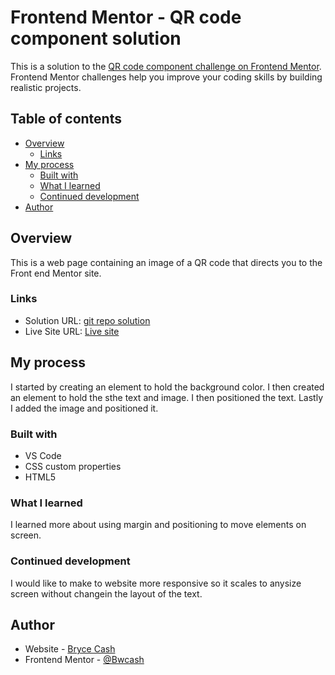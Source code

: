 # Frontend Mentor - QR code component solution

This is a solution to the [QR code component challenge on Frontend Mentor](https://www.frontendmentor.io/challenges/qr-code-component-iux_sIO_H). Frontend Mentor challenges help you improve your coding skills by building realistic projects. 

## Table of contents

- [Overview](#overview)
  - [Links](#links)
- [My process](#my-process)
  - [Built with](#built-with)
  - [What I learned](#what-i-learned)
  - [Continued development](#continued-development)
- [Author](#author)


## Overview

This is a web page containing an image of a QR code that directs you to the Front end Mentor site.

### Links

- Solution URL: [git repo solution](https://github.com/Bwcash/FrontendMentor-QRCode.git)
- Live Site URL: [Live site](https://bwcash.github.io/FrontendMentor-QRCode/)

## My process
I started by creating an element to hold the background color. I then created an element to hold the sthe text and image. I then positioned the text. Lastly I added the image and positioned it.

### Built with

- VS Code
- CSS custom properties
- HTML5


### What I learned
I learned more about using margin and positioning to move elements on screen. 

### Continued development

I would like to make to website more responsive so it scales to anysize screen without changein the layout of the text.


## Author

- Website - [Bryce Cash](https://bwcash.github.io/Improved-Personal-site-with-CSS/)
- Frontend Mentor - [@Bwcash](https://www.frontendmentor.io/profile/Bwcash)




